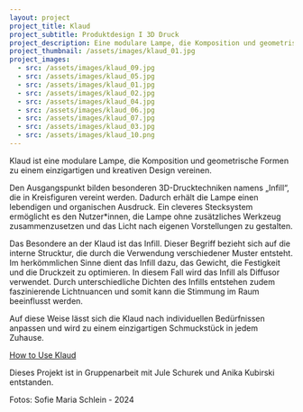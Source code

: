 ```yaml
---
layout: project
project_title: Klaud
project_subtitle: Produktdesign I 3D Druck
project_description: Eine modulare Lampe, die Komposition und geometrische Formen zu einem einzigartigen und kreativen Design vereinen. Den Ausgangspunkt bilden besonderen 3D-Drucktechniken namens „Infill“. 
project_thumbnail: /assets/images/klaud_01.jpg
project_images:
  - src: /assets/images/klaud_09.jpg
  - src: /assets/images/klaud_05.jpg
  - src: /assets/images/klaud_01.jpg
  - src: /assets/images/klaud_02.jpg
  - src: /assets/images/klaud_04.jpg
  - src: /assets/images/klaud_06.jpg
  - src: /assets/images/klaud_07.jpg
  - src: /assets/images/klaud_03.jpg
  - src: /assets/images/klaud_10.png
---
```

Klaud ist eine modulare Lampe, die Komposition und geometrische Formen zu einem einzigartigen und kreativen Design vereinen. 

Den Ausgangspunkt bilden besonderen 3D-Drucktechniken namens „Infill“, die in Kreisfiguren vereint werden. Dadurch erhält die Lampe einen lebendigen und organischen Ausdruck. Ein cleveres Stecksystem ermöglicht es den Nutzer*innen, die Lampe ohne zusätzliches Werkzeug zusammenzusetzen und das Licht nach eigenen Vorstellungen zu gestalten.

Das Besondere an der Klaud ist das Infill. Dieser Begriff bezieht sich auf die interne Strucktur, die durch die Verwendung verschiedener Muster entsteht. Im herkömmlichen Sinne dient das Infill dazu, das Gewicht, die Festigkeit und die Druckzeit zu optimieren. In diesem Fall wird das Infill als Diffusor verwendet. Durch unterschiedliche Dichten des Infills entstehen zudem faszinierende Lichtnuancen und somit kann die Stimmung im Raum beeinflusst werden.

Auf diese Weise lässt sich die Klaud nach individuellen Bedürfnissen anpassen und wird zu einem einzigartigen Schmuckstück in jedem Zuhause.

<p>
  <a href="https://youtu.be/YLZH8uZcnlI" target="_blank" class="link-dark link-primary-hover link-underline link-underline-opacity-0 link-underline-opacity-75-hover fw-semibold">
          <i class="bi bi-YouTube"></i>
          How to Use Klaud 
  </a>
</p>

Dieses Projekt ist in Gruppenarbeit mit Jule Schurek und Anika Kubirski entstanden. 

Fotos: Sofie Maria Schlein - 2024
